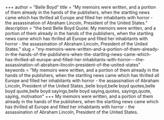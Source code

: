 +++
author = "Belle Boyd"
title = "My memoirs were written, and a portion of them already in the hands of the publishers, when the startling news came which has thrilled all Europe and filled her inhabitants with horror - the assassination of Abraham Lincoln, President of the United States."
description = "the best Belle Boyd Quote: My memoirs were written, and a portion of them already in the hands of the publishers, when the startling news came which has thrilled all Europe and filled her inhabitants with horror - the assassination of Abraham Lincoln, President of the United States."
slug = "my-memoirs-were-written-and-a-portion-of-them-already-in-the-hands-of-the-publishers-when-the-startling-news-came-which-has-thrilled-all-europe-and-filled-her-inhabitants-with-horror---the-assassination-of-abraham-lincoln-president-of-the-united-states"
keywords = "My memoirs were written, and a portion of them already in the hands of the publishers, when the startling news came which has thrilled all Europe and filled her inhabitants with horror - the assassination of Abraham Lincoln, President of the United States.,belle boyd,belle boyd quotes,belle boyd quote,belle boyd sayings,belle boyd saying,quotes, sayings,quote, saying, motivation"
+++
My memoirs were written, and a portion of them already in the hands of the publishers, when the startling news came which has thrilled all Europe and filled her inhabitants with horror - the assassination of Abraham Lincoln, President of the United States.
